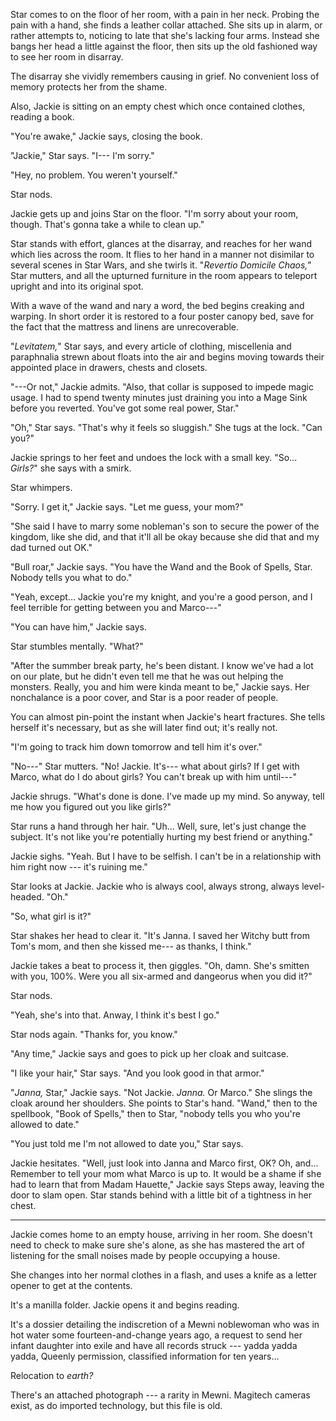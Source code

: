 Star comes to on the floor of her room, with a pain in her neck. Probing the pain with a hand,
she finds a leather collar attached. She sits up in alarm, or rather attempts to, noticing to late
that she's lacking four arms. Instead she bangs her head a little against the floor, then sits
up the old fashioned way to see her room in disarray.

The disarray she vividly remembers causing in grief. No convenient loss of memory protects her
from the shame.

Also, Jackie is sitting on an empty chest which once contained clothes, reading a book.

"You're awake," Jackie says, closing the book.

"Jackie," Star says. "I--- I'm sorry."

"Hey, no problem. You weren't yourself."

Star nods.

Jackie gets up and joins Star on the floor. "I'm sorry about your room, though. That's
gonna take a while to clean up."

Star stands with effort, glances at the disarray, and reaches for her wand which lies across the room. It
flies to her hand in a manner not disimilar to several scenes in Star Wars, and she twirls
it. "_Revertio Domicile Chaos,_" Star mutters, and all the upturned furniture in the room
appears to teleport upright and into its original spot.

With a wave of the wand and nary a word, the bed begins creaking and warping. In short order
it is restored to a four poster canopy bed, save for the fact that the mattress and linens
are unrecoverable.

"_Levitatem,_" Star says, and every article of clothing, miscellenia and paraphnalia strewn
about floats into the air and begins moving towards their appointed place in drawers, chests
and closets.

"---Or not," Jackie admits. "Also, that collar is supposed to impede magic usage. I had to
spend twenty minutes just draining you into a Mage Sink before you reverted. You've got
some real power, Star."

"Oh," Star says. "That's why it feels so sluggish." She tugs at the lock. "Can you?"

Jackie springs to her feet and undoes the lock with a small key.
"So... _Girls?_" she says with a smirk.

Star whimpers.

"Sorry. I get it," Jackie says. "Let me guess, your mom?"

"She said I have to marry some nobleman's son to secure the power of the kingdom,
like she did, and that it'll all be okay because she did that and my dad turned out
OK."

"Bull roar," Jackie says. "You have the Wand and the Book of Spells, Star. Nobody tells
you what to do."

"Yeah, except... Jackie you're my knight, and you're a good person, and I feel terrible
for getting between you and Marco---"

"You can have him," Jackie says.

Star stumbles mentally. "What?"

"After the summber break party, he's been distant. I know we've had a lot on our plate,
but he didn't even tell me that he was out helping the monsters. Really, you and
him were kinda meant to be," Jackie says. Her nonchalance is a poor cover, and Star is
a poor reader of people.

You can almost pin-point the instant when Jackie's heart fractures. She tells herself
it's necessary, but as she will later find out; it's really not.

"I'm going to track him down tomorrow and tell him it's over."

"No---" Star mutters. "No! Jackie. It's--- what about girls? If I get with Marco, what
do I do about girls? You can't break up with him until---"

Jackie shrugs. "What's done is done. I've made up my mind. So anyway, tell me how you figured
out you like girls?"

Star runs a hand through her hair. "Uh... Well, sure, let's just change the subject. It's not
like you're potentially hurting my best friend or anything."

Jackie sighs. "Yeah. But I have to be selfish. I can't be in a relationship with him
right now --- it's ruining me."

Star looks at Jackie. Jackie who is always cool, always strong, always level-headed.
"Oh."

"So, what girl is it?"

Star shakes her head to clear it. "It's Janna. I saved her Witchy butt from Tom's mom,
and then she kissed me--- as thanks, I think."

Jackie takes a beat to process it, then giggles. "Oh, damn. She's smitten with you, 100%. Were
you all six-armed and dangeorus when you did it?"

Star nods.

"Yeah, she's into that. Anway, I think it's best I go."

Star nods again. "Thanks for, you know."

"Any time," Jackie says and goes to pick up her cloak and suitcase.

"I like your hair," Star says. "And you look good in that armor."

"_Janna,_ Star," Jackie says. "Not Jackie. _Janna._ Or Marco." She slings the cloak around
her shoulders. She points to Star's hand. "Wand," then to the spellbook, "Book of Spells,"
then to Star, "nobody tells you who you're allowed to date."

"You just told me I'm not allowed to date you," Star says.

Jackie hesitates. "Well, just look into Janna and Marco first, OK?
Oh, and... Remember to tell your mom what Marco is up to. It would be a shame if
she had to learn that from Madam Hauette,"
Jackie says Steps away, leaving the door to slam open. Star stands behind with a little bit
of a tightness in her chest.

----

Jackie comes home to an empty house, arriving in her room. She doesn't need to check
to make sure she's alone, as she has mastered the art of listening for the small noises
made by people occupying a house.

She changes into her normal clothes in a flash, and uses a knife as a letter opener to
get at the contents.

It's a manilla folder. Jackie opens it and begins reading.

It's a dossier detailing the indiscretion of a Mewni noblewoman who was in hot
water some fourteen-and-change years ago, a request to send her infant daughter
into exile and have all records struck --- yadda yadda yadda, Queenly permission,
classified information for ten years...

Relocation to _earth?_

There's an attached photograph --- a rarity in Mewni. Magitech cameras exist, as
do imported technology, but this file is old.
